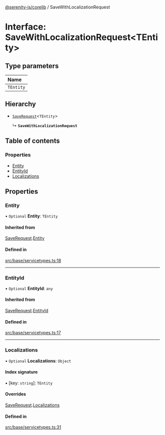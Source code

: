 [@serenity-is/corelib](../README.md) / SaveWithLocalizationRequest

# Interface: SaveWithLocalizationRequest\<TEntity\>

## Type parameters

| Name |
| :------ |
| `TEntity` |

## Hierarchy

- [`SaveRequest`](SaveRequest.md)\<`TEntity`\>

  ↳ **`SaveWithLocalizationRequest`**

## Table of contents

### Properties

- [Entity](SaveWithLocalizationRequest.md#entity)
- [EntityId](SaveWithLocalizationRequest.md#entityid)
- [Localizations](SaveWithLocalizationRequest.md#localizations)

## Properties

### Entity

• `Optional` **Entity**: `TEntity`

#### Inherited from

[SaveRequest](SaveRequest.md).[Entity](SaveRequest.md#entity)

#### Defined in

[src/base/servicetypes.ts:18](https://github.com/serenity-is/serenity/blob/master/packages/corelib/src/base/servicetypes.ts#L18)

___

### EntityId

• `Optional` **EntityId**: `any`

#### Inherited from

[SaveRequest](SaveRequest.md).[EntityId](SaveRequest.md#entityid)

#### Defined in

[src/base/servicetypes.ts:17](https://github.com/serenity-is/serenity/blob/master/packages/corelib/src/base/servicetypes.ts#L17)

___

### Localizations

• `Optional` **Localizations**: `Object`

#### Index signature

▪ [key: `string`]: `TEntity`

#### Overrides

[SaveRequest](SaveRequest.md).[Localizations](SaveRequest.md#localizations)

#### Defined in

[src/base/servicetypes.ts:31](https://github.com/serenity-is/serenity/blob/master/packages/corelib/src/base/servicetypes.ts#L31)
